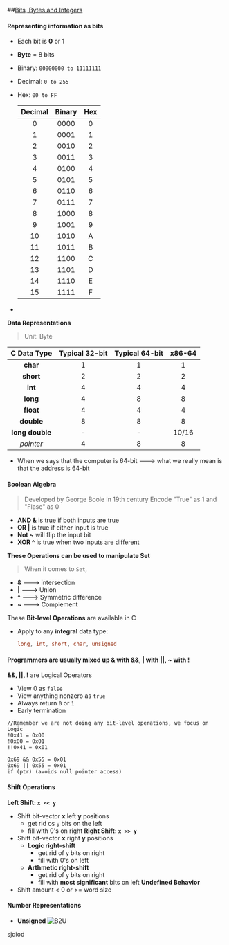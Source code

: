 ##[Bits, Bytes and Integers](https://www.cs.cmu.edu/~213/lectures/02-bits-ints-part1.pdf)

#### Representing information as bits
- Each bit is **0** or **1**
- **Byte** = 8 bits
- Binary: ``00000000 to 11111111``
- Decimal: ``0 to 255``
- Hex: `00 to FF`

    | Decimal | Binary | Hex |
    |:-------:|:------:|:---:|
    |    0    |  0000  |  0  |
    |    1    |  0001  |  1  |
    |    2    |  0010  |  2  |
    |    3    |  0011  |  3  |
    |    4    |  0100  |  4  |
    |    5    |  0101  |  5  |
    |    6    |  0110  |  6  |
    |    7    |  0111  |  7  |
    |    8    |  1000  |  8  |
    |    9    |  1001  |  9  |
    |    10   |  1010  |  A  |
    |    11   |  1011  |  B  |
    |    12   |  1100  |  C  |
    |    13   |  1101  |  D  |
    |    14   |  1110  |  E  |
    |    15   |  1111  |  F  |


-
**Data Representations**
> Unit: Byte

|   C Data Type   | Typical 32-bit | Typical 64-bit | x86-64 |
|:---------------:|:--------------:|:--------------:|:------:|
|     **char**    |        1       |        1       |    1   |
|    **short**    |        2       |        2       |    2   |
|     **int**     |        4       |        4       |    4   |
|     **long**    |        4       |        8       |    8   |
|    **float**    |        4       |        4       |    4   |
|    **double**   |        8       |        8       |    8   |
| **long double** |        -       |        -       |  10/16 |
|    _pointer_    |        4       |        8       |    8   |

- When we says that the computer is 64-bit ---> what we really mean is that the address is 64-bit

#### Boolean Algebra
> Developed by George Boole in 19th century
Encode "True" as 1 and "Flase" as 0
- **AND &** is true if both inputs are true
- **OR |** is true if either input is true
- **Not ~** will flip the input bit
- **XOR ^** is true when two inputs are different

**These Operations can be used to manipulate Set**
> When it comes to `Set`,
- **&** ---> intersection
- **|** ---> Union
- **^** ---> Symmetric difference
- **~** ---> Complement

These **Bit-level Operations** are available in C
- Apply to any **integral** data type:
    ```c
    long, int, short, char, unsigned
    ```

#### Programmers are usually mixed up & with &&, | with ||, ~ with !
**&&, ||, !** are Logical Operators
- View 0 as `false`
- View anything nonzero as `true`
- Always return `0` or `1`
- Early termination

```
//Remember we are not doing any bit-level operations, we focus on Logic
!0x41 = 0x00 
!0x00 = 0x01
!!0x41 = 0x01 

0x69 && 0x55 = 0x01
0x69 || 0x55 = 0x01
if (ptr) (avoids null pointer access)
```

#### Shift Operations
**Left Shift:  `x << y`**
- Shift bit-vector **x** left **y** positions
    - get rid os `y` bits on the left
    - fill with 0's on right
**Right Shift: `x >> y`**
- Shift bit-vector **x** right **y** positions
    - **Logic right-shift**
        - get rid of `y` bits on right
        - fill with 0's on left
    - **Arthmetic right-shift**
        - get rid of `y` bits on right
        - fill with **most significant** bits on left
**Undefined Behavior**
- Shift amount < 0 or >= word size


#### Number Representations
- **Unsigned**
![B2U](https://latex.codecogs.com/gif.latex?$$B2U(X)&space;=&space;\sum_{i=0}^{w&space;-&space;1}&space;x_i&space;\cdot&space;2^i&space;$$)

sjdiod